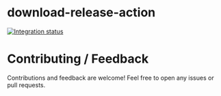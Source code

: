 # download-release-action

[![Integration status](https://github.com/hecrj/download-release-action/workflows/Integration/badge.svg)](https://github.com/hecrj/download-release-action/actions)

# Contributing / Feedback

Contributions and feedback are welcome! Feel free to open any issues or pull requests.
